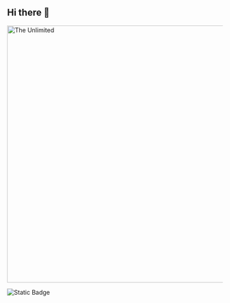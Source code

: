 ## Hi there 👋



<img src = "https://static.wikia.nocookie.net/6b30252d-d46c-49da-8e5d-427ec2f8639f/scale-to-width/755" alt="The Unlimited" width="600">


![Static Badge](https://img.shields.io/badge/py-python-blue?style=flat&logo=python&logoColor=white)
